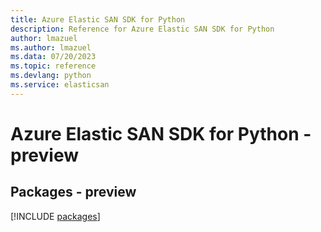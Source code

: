 ```yaml
---
title: Azure Elastic SAN SDK for Python
description: Reference for Azure Elastic SAN SDK for Python
author: lmazuel
ms.author: lmazuel
ms.data: 07/20/2023
ms.topic: reference
ms.devlang: python
ms.service: elasticsan
---
```

# Azure Elastic SAN SDK for Python - preview
## Packages - preview
[!INCLUDE [packages](elastic-san-index.md)]
